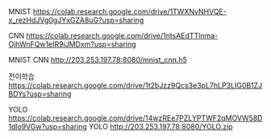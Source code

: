 MNIST
https://colab.research.google.com/drive/1TWXNvNHVQE-x_rezHdJVg0gJYxGZA8uG?usp=sharing


CNN
https://colab.research.google.com/drive/1ntsAEdTTlnma-OjhWnFQw1eIR9iJMDxm?usp=sharing

MNIST CNN
http://203.253.197.78:8080/mnist_cnn.h5


전이학습
https://colab.research.google.com/drive/1t2bJzz9Qcs3e3pL7hLP3LIG0B1ZJBDYs?usp=sharing


YOLO
https://colab.research.google.com/drive/14wzREe7PZLYPTWF2qMOVW58D1dlo9VGw?usp=sharing
YOLO
http://203.253.197.78:8080/YOLO.zip





